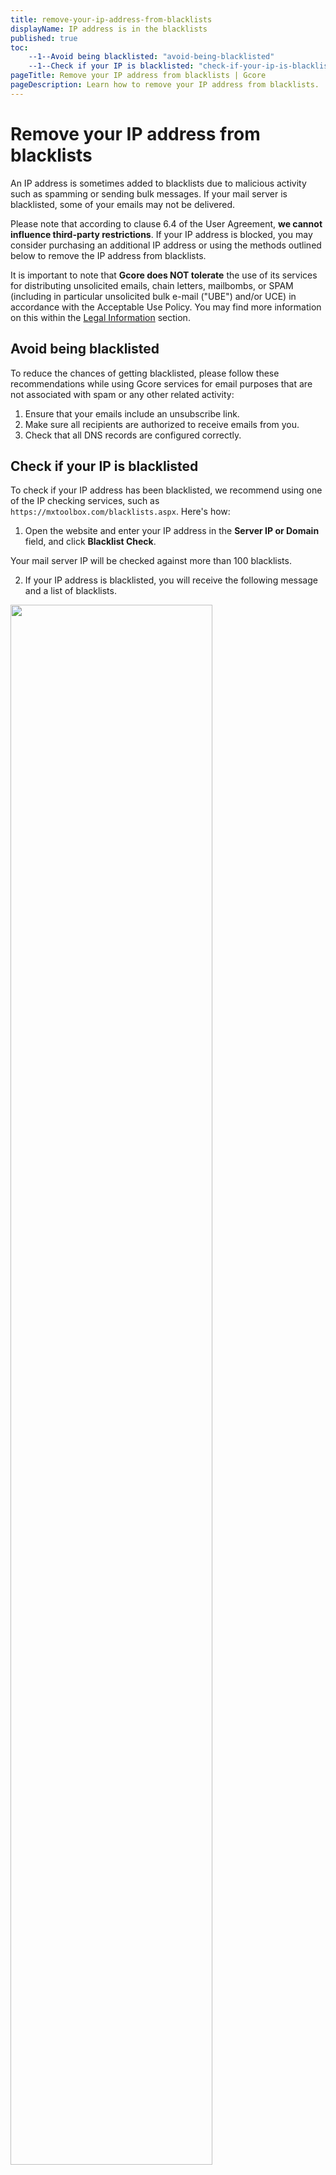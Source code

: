 ```yaml
---
title: remove-your-ip-address-from-blacklists
displayName: IP address is in the blacklists
published: true
toc:
    --1--Avoid being blacklisted: "avoid-being-blacklisted"
    --1--Check if your IP is blacklisted: "check-if-your-ip-is-blacklisted"
pageTitle: Remove your IP address from blacklists | Gcore
pageDescription: Learn how to remove your IP address from blacklists.
---
```

# Remove your IP address from blacklists

An IP address is sometimes added to blacklists due to malicious activity such as spamming or sending bulk messages. If your mail server is blacklisted, some of your emails may not be delivered.

Please note that according to clause 6.4 of the User Agreement, **we cannot influence third-party restrictions**. If your IP address is blocked, you may consider purchasing an additional IP address or using the methods outlined below to remove the IP address from blacklists.


It is important to note that **Gcore does NOT tolerate** the use of its services for distributing unsolicited emails, chain letters, mailbombs, or SPAM (including in particular unsolicited bulk e-mail ("UBE") and/or UCE) in accordance with the Acceptable Use Policy. You may find more information on this within the <a href="https://gcore.com/legal/" target="_blank">Legal Information</a> section.

## Avoid being blacklisted

To reduce the chances of getting blacklisted, please follow these recommendations while using Gcore services for email purposes that are not associated with spam or any other related activity:

1. Ensure that your emails include an unsubscribe link.
2. Make sure all recipients are authorized to receive emails from you.
3. Check that all DNS records are configured correctly.

## Check if your IP is blacklisted

To check if your IP address has been blacklisted, we recommend using one of the IP checking services, such as ```https://mxtoolbox.com/blacklists.aspx```. Here's how:

1. Open the website and enter your IP address in the **Server IP or Domain** field, and click **Blacklist Check**.

Your mail server IP will be checked against more than 100 blacklists.

2. If your IP address is blacklisted, you will receive the following message and a list of blacklists.

<img src="https://assets.gcore.pro/docs/hosting/dedicated-servers/troubleshooting/remove-your-ip-address-from-blacklists/aaaaa.png" alt="" width="80%">

3. Click the **Details** button for information about the blacklist, the reason for blocking, and possible ways to get delisted.

<img src="https://assets.gcore.pro/docs/hosting/dedicated-servers/troubleshooting/remove-your-ip-address-from-blacklists/bbbbb.png" alt="" width="80%">

4. Contact the blacklist and provide details about possible reasons for the blocking, as well as the start date of using Gcore services.

<img src="https://assets.gcore.pro/docs/hosting/dedicated-servers/troubleshooting/remove-your-ip-address-from-blacklists/reason_for_listing.png" alt="" width="80%">

5. Wait for a response.